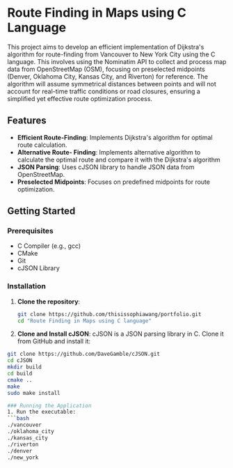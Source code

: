 # Route Finding in Maps using C Language

This project aims to develop an efficient implementation of Dijkstra's algorithm for route-finding from Vancouver to New York City using the C language. This involves using the Nominatim API to collect and process map data from OpenStreetMap (OSM), focusing on preselected midpoints (Denver, Oklahoma City, Kansas City, and Riverton) for reference. The algorithm will assume symmetrical distances between points and will not account for real-time traffic conditions or road closures, ensuring a simplified yet effective route optimization process.

## Features

- **Efficient Route-Finding**: Implements Dijkstra's algorithm for optimal route calculation.
- **Alternative Route- Finding**: Implements alternative algorithm to calculate the optimal route and compare it with the Dijkstra's algorithm
- **JSON Parsing**: Uses cJSON library to handle JSON data from OpenStreetMap.
- **Preselected Midpoints**: Focuses on predefined midpoints for route optimization.

## Getting Started

### Prerequisites

- C Compiler (e.g., gcc)
- CMake
- Git
- cJSON Library

### Installation

1. **Clone the repository**:
   ```bash
   git clone https://github.com/thisissophiawang/portfolio.git
   cd "Route Finding in Maps using C language"

2. **Clone and Install cJSON**:
cJSON is a JSON parsing library in C. Clone it from GitHub and install it:
 ```bash
git clone https://github.com/DaveGamble/cJSON.git
cd cJSON
mkdir build
cd build
cmake ..
make
sudo make install

### Running the Application
1. Run the executable:
 ```bash
./vancouver
./oklahoma_city
./kansas_city
./riverton
./denver
./new_york





